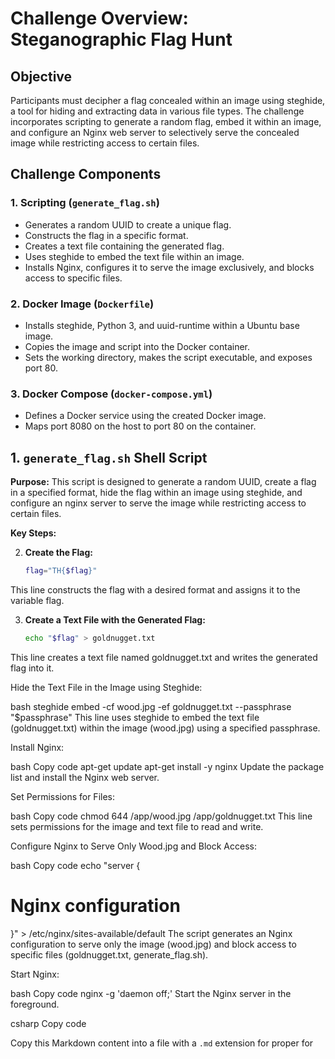 # Challenge Overview: Steganographic Flag Hunt

## Objective
Participants must decipher a flag concealed within an image using steghide, a tool for hiding and extracting data in various file types. The challenge incorporates scripting to generate a random flag, embed it within an image, and configure an Nginx web server to selectively serve the concealed image while restricting access to certain files.

## Challenge Components

### 1. Scripting (`generate_flag.sh`)
- Generates a random UUID to create a unique flag.
- Constructs the flag in a specific format.
- Creates a text file containing the generated flag.
- Uses steghide to embed the text file within an image.
- Installs Nginx, configures it to serve the image exclusively, and blocks access to specific files.

### 2. Docker Image (`Dockerfile`)
- Installs steghide, Python 3, and uuid-runtime within a Ubuntu base image.
- Copies the image and script into the Docker container.
- Sets the working directory, makes the script executable, and exposes port 80.

### 3. Docker Compose (`docker-compose.yml`)
- Defines a Docker service using the created Docker image.
- Maps port 8080 on the host to port 80 on the container.

## 1. `generate_flag.sh` Shell Script

**Purpose:**
This script is designed to generate a random UUID, create a flag in a specified format, hide the flag within an image using steghide, and configure an nginx server to serve the image while restricting access to certain files.

**Key Steps:**


2. **Create the Flag:**

   ```bash
   flag="TH{$flag}"

This line constructs the flag with a desired format and assigns it to the variable flag.

3. **Create a Text File with the Generated Flag:**

   ```bash
   echo "$flag" > goldnugget.txt

This line creates a text file named goldnugget.txt and writes the generated flag into it.

Hide the Text File in the Image using Steghide:

bash
steghide embed -cf wood.jpg -ef goldnugget.txt --passphrase "$passphrase"
This line uses steghide to embed the text file (goldnugget.txt) within the image (wood.jpg) using a specified passphrase.

Install Nginx:

bash
Copy code
apt-get update
apt-get install -y nginx
Update the package list and install the Nginx web server.

Set Permissions for Files:

bash
Copy code
chmod 644 /app/wood.jpg /app/goldnugget.txt
This line sets permissions for the image and text file to read and write.

Configure Nginx to Serve Only Wood.jpg and Block Access:

bash
Copy code
echo "server {
  # Nginx configuration
}" > /etc/nginx/sites-available/default
The script generates an Nginx configuration to serve only the image (wood.jpg) and block access to specific files (goldnugget.txt, generate_flag.sh).

Start Nginx:

bash
Copy code
nginx -g 'daemon off;'
Start the Nginx server in the foreground.

csharp
Copy code

Copy this Markdown content into a file with a `.md` extension for proper for
